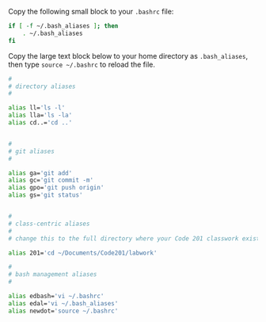 
Copy the following small block to your `.bashrc` file:

``` bash
if [ -f ~/.bash_aliases ]; then
    . ~/.bash_aliases
fi
```

Copy the large text block below to your home directory as `.bash_aliases`, then type `source ~/.bashrc` to reload the file.

``` bash
#
# directory aliases
#

alias ll='ls -l'
alias lla='ls -la'
alias cd..='cd ..'


#
# git aliases
#

alias ga='git add'
alias gc='git commit -m'
alias gpo='git push origin'
alias gs='git status'


#
# class-centric aliases
#
# change this to the full directory where your Code 201 classwork exists

alias 201='cd ~/Documents/Code201/labwork'

#
# bash management aliases
#

alias edbash='vi ~/.bashrc'
alias edal='vi ~/.bash_aliases'
alias newdot='source ~/.bashrc'
```
